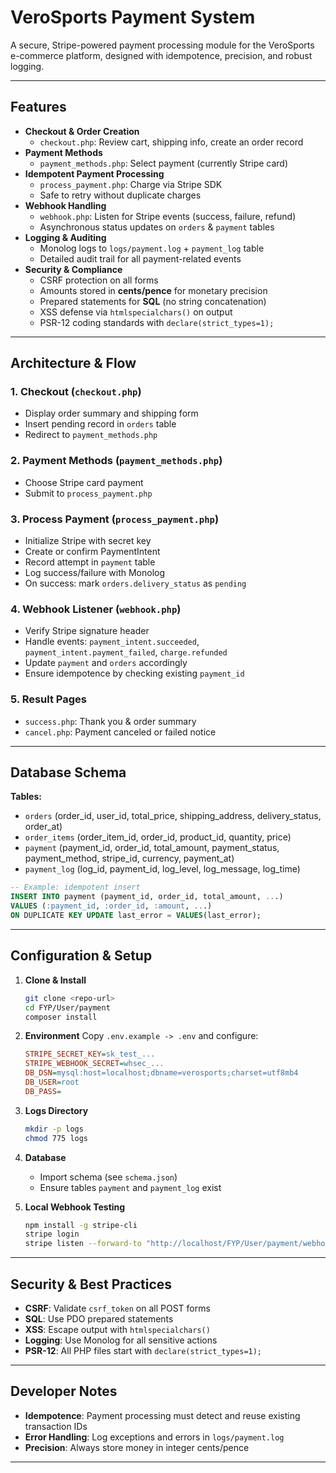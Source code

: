 # VeroSports Payment System

A secure, Stripe-powered payment processing module for the VeroSports e-commerce platform, designed with idempotence, precision, and robust logging.

---

## Features

- **Checkout & Order Creation**
  - `checkout.php`: Review cart, shipping info, create an order record
- **Payment Methods**
  - `payment_methods.php`: Select payment (currently Stripe card)
- **Idempotent Payment Processing**
  - `process_payment.php`: Charge via Stripe SDK
  - Safe to retry without duplicate charges
- **Webhook Handling**
  - `webhook.php`: Listen for Stripe events (success, failure, refund)
  - Asynchronous status updates on `orders` & `payment` tables
- **Logging & Auditing**
  - Monolog logs to `logs/payment.log` + `payment_log` table
  - Detailed audit trail for all payment-related events
- **Security & Compliance**
  - CSRF protection on all forms
  - Amounts stored in **cents/pence** for monetary precision
  - Prepared statements for **SQL** (no string concatenation)
  - XSS defense via `htmlspecialchars()` on output
  - PSR-12 coding standards with `declare(strict_types=1);`

---

## Architecture & Flow

### 1. Checkout (`checkout.php`)
- Display order summary and shipping form
- Insert pending record in `orders` table
- Redirect to `payment_methods.php`

### 2. Payment Methods (`payment_methods.php`)
- Choose Stripe card payment
- Submit to `process_payment.php`

### 3. Process Payment (`process_payment.php`)
- Initialize Stripe with secret key
- Create or confirm PaymentIntent
- Record attempt in `payment` table
- Log success/failure with Monolog
- On success: mark `orders.delivery_status` as `pending`

### 4. Webhook Listener (`webhook.php`)
- Verify Stripe signature header
- Handle events: `payment_intent.succeeded`, `payment_intent.payment_failed`, `charge.refunded`
- Update `payment` and `orders` accordingly
- Ensure idempotence by checking existing `payment_id`

### 5. Result Pages
- `success.php`: Thank you & order summary
- `cancel.php`: Payment canceled or failed notice

---

## Database Schema

**Tables:**
- `orders`            (order_id, user_id, total_price, shipping_address, delivery_status, order_at)
- `order_items`      (order_item_id, order_id, product_id, quantity, price)
- `payment`           (payment_id, order_id, total_amount, payment_status, payment_method, stripe_id, currency, payment_at)
- `payment_log`       (log_id, payment_id, log_level, log_message, log_time)

```sql
-- Example: idempotent insert
INSERT INTO payment (payment_id, order_id, total_amount, ...) 
VALUES (:payment_id, :order_id, :amount, ...)
ON DUPLICATE KEY UPDATE last_error = VALUES(last_error);
```

---

## Configuration & Setup

1. **Clone & Install**
   ```bash
   git clone <repo-url>
   cd FYP/User/payment
   composer install
   ```

2. **Environment**
   Copy `.env.example -> .env` and configure:
   ```ini
   STRIPE_SECRET_KEY=sk_test_...
   STRIPE_WEBHOOK_SECRET=whsec_...
   DB_DSN=mysql:host=localhost;dbname=verosports;charset=utf8mb4
   DB_USER=root
   DB_PASS=
   ```

3. **Logs Directory**
   ```bash
   mkdir -p logs
   chmod 775 logs
   ```

4. **Database**
   - Import schema (see `schema.json`)
   - Ensure tables `payment` and `payment_log` exist

5. **Local Webhook Testing**
   ```bash
   npm install -g stripe-cli
   stripe login
   stripe listen --forward-to "http://localhost/FYP/User/payment/webhook.php"
   ```

---

## Security & Best Practices

- **CSRF**: Validate `csrf_token` on all POST forms
- **SQL**: Use PDO prepared statements
- **XSS**: Escape output with `htmlspecialchars()`
- **Logging**: Use Monolog for all sensitive actions
- **PSR-12**: All PHP files start with `declare(strict_types=1);`

---

## Developer Notes

- **Idempotence**: Payment processing must detect and reuse existing transaction IDs
- **Error Handling**: Log exceptions and errors in `logs/payment.log`
- **Precision**: Always store money in integer cents/pence

---

